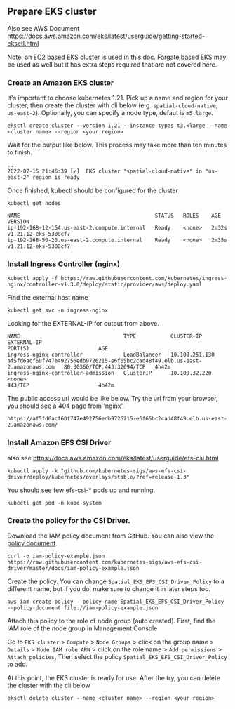 ## Prepare EKS cluster
Also see AWS Document https://docs.aws.amazon.com/eks/latest/userguide/getting-started-eksctl.html

Note: an EC2 based EKS cluster is used in this doc. Fargate based EKS may be used as well but it has extra steps required that are not covered here.

### Create an Amazon EKS cluster

It's important to choose kubernetes 1.21. Pick up a name and region for your cluster, then create the cluster with cli below (e.g. `spatial-cloud-native`, `us-east-2`). Optionally, you can specify a node type, defaut is `m5.large`.
```
eksctl create cluster --version 1.21 --instance-types t3.xlarge --name <cluster name> --region <your region>
```
Wait for the output like below. This process may take more than ten minutes to finish.
```
...
2022-07-15 21:46:39 [✔]  EKS cluster "spatial-cloud-native" in "us-east-2" region is ready
```
Once finished, kubectl should be configured for the cluster
```
kubectl get nodes
```
```
NAME                                           STATUS   ROLES    AGE     VERSION
ip-192-168-12-154.us-east-2.compute.internal   Ready    <none>   2m32s   v1.21.12-eks-5308cf7
ip-192-168-50-23.us-east-2.compute.internal    Ready    <none>   2m35s   v1.21.12-eks-5308cf7
```

### Install Ingress Controller (nginx)
```
kubectl apply -f https://raw.githubusercontent.com/kubernetes/ingress-nginx/controller-v1.3.0/deploy/static/provider/aws/deploy.yaml
```
Find the external host name
```
kubectl get svc -n ingress-nginx
```

Looking for the EXTERNAL-IP for output from above. 
```
NAME                                 TYPE           CLUSTER-IP       EXTERNAL-IP                                                                     PORT(S)                      AGE
ingress-nginx-controller             LoadBalancer   10.100.251.130   af5fd6acf60f747e492756edb9726215-e6f65bc2cad48f49.elb.us-east-2.amazonaws.com   80:30360/TCP,443:32694/TCP   4h42m
ingress-nginx-controller-admission   ClusterIP      10.100.32.220    <none>                                                                          443/TCP                      4h42m
```
The public access url would be like below. Try the url from your browser, you should see a 404 page from 'nginx'.
```
https://af5fd6acf60f747e492756edb9726215-e6f65bc2cad48f49.elb.us-east-2.amazonaws.com/
```


### Install Amazon EFS CSI Driver

also see https://docs.aws.amazon.com/eks/latest/userguide/efs-csi.html

```
kubectl apply -k "github.com/kubernetes-sigs/aws-efs-csi-driver/deploy/kubernetes/overlays/stable/?ref=release-1.3"
```
You should see few efs-csi-* pods up and running.
```
kubectl get pod -n kube-system
```


### Create the policy for the CSI Driver.

Download the IAM policy document from GitHub. You can also view the [policy document](https://raw.githubusercontent.com/kubernetes-sigs/aws-efs-csi-driver/master/docs/iam-policy-example.json).
```
curl -o iam-policy-example.json https://raw.githubusercontent.com/kubernetes-sigs/aws-efs-csi-driver/master/docs/iam-policy-example.json
```
Create the policy. You can change `Spatial_EKS_EFS_CSI_Driver_Policy` to a different name, but if you do, make sure to change it in later steps too.
```
aws iam create-policy --policy-name Spatial_EKS_EFS_CSI_Driver_Policy --policy-document file://iam-policy-example.json
```

Attach this policy to the role of node group (auto created). First, find the IAM role of the node group in Management Console

Go to `EKS cluster` > `Compute` > `Node Groups` > click on the group name > `Details` > `Node IAM role ARN` > click on the role name > `Add permissions` > `Attach policies`,
Then select the policy `Spatial_EKS_EFS_CSI_Driver_Policy` to add.


At this point, the EKS cluster is ready for use. After the try, you can delete the cluster with the cli below
```
eksctl delete cluster --name <cluster name> --region <your region>
```
